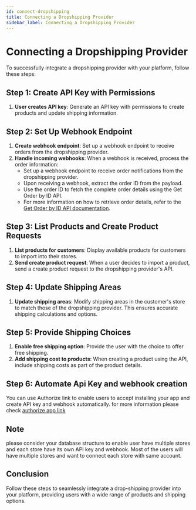 ```yaml
---
id: connect-dropshipping
title: Connecting a Dropshipping Provider
sidebar_label: Connecting a Dropshipping Provider
---
```


# Connecting a Dropshipping Provider

To successfully integrate a dropshipping provider with your platform, follow these steps:

## Step 1: Create API Key with Permissions

1. **User creates API key**: Generate an API key with permissions to create products and update shipping information.

## Step 2: Set Up Webhook Endpoint

1. **Create webhook endpoint**: Set up a webhook endpoint to receive orders from the dropshipping provider.
2. **Handle incoming webhooks**: When a webhook is received, process the order information:
   - Set up a webhook endpoint to receive order notifications from the dropshipping provider.
   - Upon receiving a webhook, extract the order ID from the payload.
   - Use the order ID to fetch the complete order details using the Get Order by ID API.
   - For more information on how to retrieve order details, refer to the [Get Order by ID API documentation](/docs/get-order-by-id).

## Step 3: List Products and Create Product Requests

1. **List products for customers**: Display available products for customers to import into their stores.
2. **Send create product request**: When a user decides to import a product, send a create product request to the dropshipping provider's API.

## Step 4: Update Shipping Areas

1. **Update shipping areas**: Modify shipping areas in the customer's store to match those of the dropshipping provider. This ensures accurate shipping calculations and options.

## Step 5: Provide Shipping Choices

1. **Enable free shipping option**: Provide the user with the choice to offer free shipping.
2. **Add shipping cost to products**: When creating a product using the API, include shipping costs as part of the product details.

## Step 6: Automate Api Key and webhook creation

You can use Authorize link to enable users to accept installing your app and create API key and webhook automatically.
for more information please check [authorize app link](/docs/install-app.md)

## Note

please consider your database structure to enable user have multiple stores and each store have its own API key and webhook. Most of the users will have multiple stores and want to connect each store with same account.

## Conclusion

Follow these steps to seamlessly integrate a drop-shipping provider into your platform, providing users with a wide range of products and shipping options.
